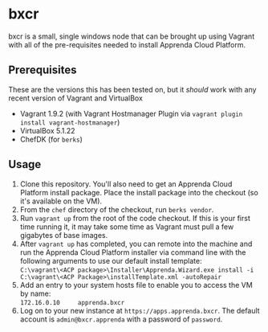 # bxcr

bxcr is a small, single windows node that can be brought up using Vagrant with all of the pre-requisites needed to install Apprenda Cloud Platform.

## Prerequisites

These are the versions this has been tested on, but it _should_ work with any recent version of Vagrant and VirtualBox
* Vagrant 1.9.2 (with Vagrant Hostmanager Plugin via `vagrant plugin install vagrant-hostmanager`)
* VirtualBox 5.1.22
* ChefDK (for `berks`)

## Usage
1. Clone this repository. You'll also need to get an Apprenda Cloud Platform install package. Place the install package into the checkout (so it's available on the VM).
2. From the `chef` directory of the checkout, run `berks vendor`.
3. Run `vagrant up` from the root of the code checkout. If this is your first time running it, it may take some time as Vagrant must pull a few gigabytes of base images.
4. After `vagrant up` has completed, you can remote into the machine and run the Apprenda Cloud Platform installer via command line with the following arguments to use our default install template:  
```C:\vagrant\<ACP package>\Installer\Apprenda.Wizard.exe install -i C:\vagrant\<ACP Package>\installTemplate.xml -autoRepair```
5. Add an entry to your system hosts file to enable you to access the VM by name:  
```172.16.0.10     apprenda.bxcr```
6. Log on to your new instance at `https://apps.apprenda.bxcr`. The default account is `admin@bxcr.apprenda` with a password of `password`.